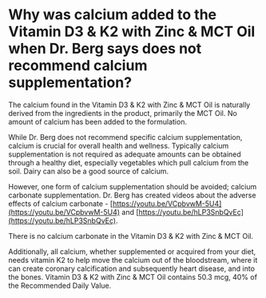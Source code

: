 # Why was calcium added to the Vitamin D3 & K2 with Zinc & MCT Oil when Dr. Berg says does not recommend calcium supplementation?

The calcium found in the Vitamin D3 & K2 with Zinc & MCT Oil is naturally derived from the ingredients in the product, primarily the MCT Oil. No amount of calcium has been added to the formulation.

While Dr. Berg does not recommend specific calcium supplementation, calcium is crucial for overall health and wellness. Typically calcium supplementation is not required as adequate amounts can be obtained through a healthy diet, especially vegetables which pull calcium from the soil. Dairy can also be a good source of calcium.

However, one form of calcium supplementation should be avoided; calcium carbonate supplementation. Dr. Berg has created videos about the adverse effects of calcium carbonate - [https://youtu.be/VCpbvwM-5U4](https://youtu.be/VCpbvwM-5U4) and [https://youtu.be/hLP3SnbQvEc](https://youtu.be/hLP3SnbQvEc).

There is no calcium carbonate in the Vitamin D3 & K2 with Zinc & MCT Oil.

Additionally, all calcium, whether supplemented or acquired from your diet, needs vitamin K2 to help move the calcium out of the bloodstream, where it can create coronary calcification and subsequently heart disease, and into the bones. Vitamin D3 & K2 with Zinc & MCT Oil contains 50.3 mcg, 40% of the Recommended Daily Value.